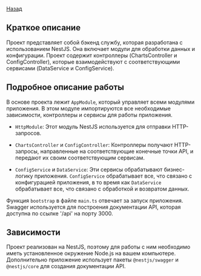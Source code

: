 [Назад](../README.md)

## Краткое описание

Проект представляет собой бэкенд службу, которая разработана с использованием NestJS. Она включает модули для обработки данных и конфигурации. Проект содержит контроллеры (ChartsController и ConfigController), которые взаимодействуют с соответствующими сервисами (DataService и ConfigService).

## Подробное описание работы

В основе проекта лежит `AppModule`, который управляет всеми модулями приложения. В этом модуле импортируются все необходимые зависимости, контроллеры и сервисы для работы приложения.

- `HttpModule`: Этот модуль NestJS используется для отправки HTTP-запросов.

- `ChartsController` и `ConfigController`: Контроллеры получают HTTP-запросы, направленные на соответствующие конечные точки API, и передают их своим соответствующим сервисам.

- `ConfigService` и `DataService`: Эти сервисы обрабатывают бизнес-логику приложения. `ConfigService` обрабатывает все, что связано с конфигурацией приложения, в то время как `DataService` обрабатывает все, что связано с обработкой и возвратом данных.

Функция `bootstrap` в файле `main.ts` отвечает за запуск приложения. Swagger используется для построения документации API, которая доступна по ссылке '/api' на порту 3000.

## Зависимости

Проект реализован на NestJS, поэтому для работы с ним необходимо иметь установленное окружение Node.js на вашем компьютере. Дополнительно приложение использует пакеты `@nestjs/swagger` и `@nestjs/core` для создания  документации API.
